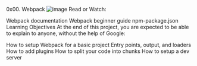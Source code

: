0x00. Webpack
![image](https://s3.amazonaws.com/alx-intranet.hbtn.io/uploads/medias/2019/12/121b1f6534e60566e1de.png?X-Amz-Algorithm=AWS4-HMAC-SHA256&X-Amz-Credential=AKIARDDGGGOUSBVO6H7D%2F20231119%2Fus-east-1%2Fs3%2Faws4_request&X-Amz-Date=20231119T130323Z&X-Amz-Expires=86400&X-Amz-SignedHeaders=host&X-Amz-Signature=5a1d4b7cc22f63f68d6ec5a613552b5f9ad931816dedf21012725e744b5afaaa)
Read or Watch:

Webpack documentation
Webpack beginner guide
npm-package.json
Learning Objectives
At the end of this project, you are expected to be able to explain to anyone, without the help of Google:

How to setup Webpack for a basic project
Entry points, output, and loaders
How to add plugins
How to split your code into chunks
How to setup a dev server
